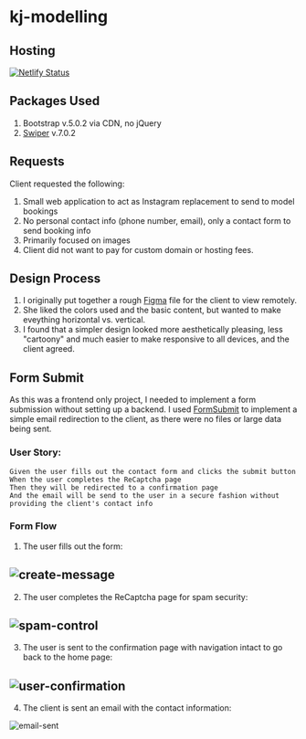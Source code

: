 # kj-modelling

## Hosting
[![Netlify Status](https://api.netlify.com/api/v1/badges/4225893c-5f0f-42e2-9f6d-4c774cfb95af/deploy-status)](https://app.netlify.com/sites/kjmodelling/deploys)

## Packages Used
1. Bootstrap v.5.0.2 via CDN, no jQuery
2. [Swiper](https://swiperjs.com/) v.7.0.2

## Requests
Client requested the following:
1. Small web application to act as Instagram replacement to send to model bookings
2. No personal contact info (phone number, email), only a contact form to send booking info
3. Primarily focused on images
4. Client did not want to pay for custom domain or hosting fees.

## Design Process
1. I originally put together a rough [Figma](https://www.figma.com/file/q1PXN0xGMY29Svv9biukEH/kj-modelling?node-id=4%3A66) file for the client to view remotely.
2. She liked the colors used and the basic content, but wanted to make eveything horizontal vs. vertical.
3. I found that a simpler design looked more aesthetically pleasing, less "cartoony" and much easier to make responsive to all devices, and the client agreed.

## Form Submit
As this was a frontend only project, I needed to implement a form submission without setting up a backend. I used [FormSubmit](https://formsubmit.co/) to implement a simple email redirection to the client, as there were no files or large data being sent. 

### User Story: 

```
Given the user fills out the contact form and clicks the submit button
When the user completes the ReCaptcha page
Then they will be redirected to a confirmation page
And the email will be send to the user in a secure fashion without providing the client's contact info
```

### Form Flow
1. The user fills out the form:


![create-message](https://user-images.githubusercontent.com/71335643/131942743-8b63b22b-5a54-40f0-8dc6-3d160520ee5d.png)
---
2. The user completes the ReCaptcha page for spam security:


![spam-control](https://user-images.githubusercontent.com/71335643/131942767-ea0703da-574c-4808-96bb-a7371217329d.png)
--- 
3. The user is sent to the confirmation page with navigation intact to go back to the home page:


![user-confirmation](https://user-images.githubusercontent.com/71335643/131942784-c97b98cf-d50e-41c3-9f71-7a55f1657037.png)
---
4. The client is sent an email with the contact information:


![email-sent](https://user-images.githubusercontent.com/71335643/131942835-fd2c2ca1-c15d-483f-b913-fc467dccbc2e.JPG)
